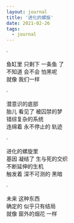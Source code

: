 ```yaml
---
layout: journal
title: '进化的螺旋'
date: 2021-02-26
tags:
  - journal
---
```


·

鱼缸里 只剩下 一条鱼 了  
不知道 会不会 怕黑呢   
就像 我们一样

·

潜意识的底部  
胎儿 看见了 被囚禁的梦  
错综复杂的系统  
连绵着 永不停止的 轨迹  

·

进化的螺旋里  
基因 凝结了 生与死的交织  
不断延伸的生机  
触发着 深不可测的 黑暗  

·

未来 这种东西  
确定的 似乎只有结局  
就像 窗外的烟花 一样
